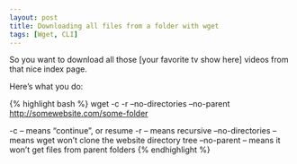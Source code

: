 ```yaml
---
layout: post
title: Downloading all files from a folder with wget
tags: [Wget, CLI]
---
```


So you want to download all those [your favorite tv show here] videos from that nice index page.

Here’s what you do:

{% highlight bash %}
wget -c -r –no-directories –no-parent http://somewebsite.com/some-folder

-c – means “continue”, or resume
-r – means recursive
–no-directories – means wget won’t clone the website directory tree
–no-parent – means it won’t get files from parent folders
{% endhighlight %}
